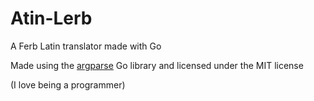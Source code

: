 # Atin-Lerb
A Ferb Latin translator made with Go

Made using the [argparse](https://github.com/akamensky/argparse) Go library and licensed under the MIT license

(I love being a programmer)